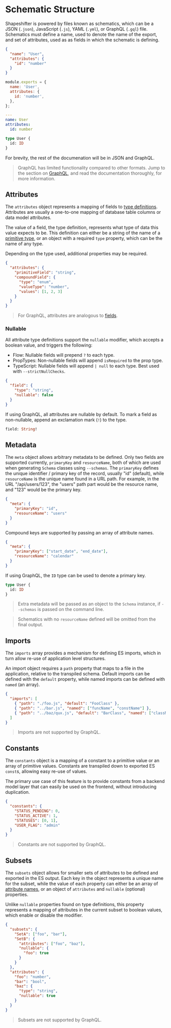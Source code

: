 # Schematic Structure

Shapeshifter is powered by files known as schematics, which can be a JSON (`.json`), JavaScript
(`.js`), YAML (`.yml`), or GraphQL (`.gql`) file. Schematics must define a name, used to denote the
name of the export, and set of attributes, used as as fields in which the schematic is defining.

```json
{
  "name": "User",
  "attributes": {
    "id": "number"
  }
}
```

```javascript
module.exports = {
  name: 'User',
  attributes: {
    id: 'number',
  },
};
```

```yaml
---
name: User
attributes:
  id: number
```

```graphql
type User {
  id: ID
}
```

For brevity, the rest of the documenation will be in JSON and GraphQL.

> GraphQL has limited functionality compared to other formats. Jump to the section on
> [GraphQL](./graphql.md), and read the documentation thoroughly, for more information.

## Attributes

The `attributes` object represents a mapping of fields to [type definitions](./definitions.md).
Attributes are usually a one-to-one mapping of database table columns or data model attributes.

The value of a field, the type definition, represents what type of data this value expects to be.
This definition can either be a string of the name of a
[primitive type](./definitions.md#primitives), or an object with a required `type` property, which
can be the name of any type.

Depending on the type used, additional properties may be required.

```json
{
  "attributes": {
    "primitiveField": "string",
    "compoundField": {
      "type": "enum",
      "valueType": "number",
      "values": [1, 2, 3]
    }
  }
}
```

> For GraphQL, attributes are analogous to
> [fields](https://facebook.github.io/graphql/#sec-Language.Fields).

### Nullable

All attribute type definitions support the `nullable` modifier, which accepts a boolean value, and
triggers the following:

* Flow: Nullable fields will prepend `?` to each type.
* PropTypes: Non-nullable fields will append `isRequired` to the prop type.
* TypeScript: Nullable fields will append `| null` to each type. Best used with
  `--strictNullChecks`.

```json
{
  "field": {
    "type": "string",
    "nullable": false
  }
}
```

If using GraphQL, all attributes are nullable by default. To mark a field as non-nullable, append an
exclamation mark (`!`) to the type.

```graphql
field: String!
```

## Metadata

The `meta` object allows arbitrary metadata to be defined. Only two fields are supported currently,
`primaryKey` and `resourceName`, both of which are used when generating `Schema` classes using
`--schemas`. The `primaryKey` defines the unique identifier / primary key of the record, usually
"id" (default), while `resourceName` is the unique name found in a URL path. For example, in the URL
"/api/users/123", the "users" path part would be the resource name, and "123" would be the primary
key.

```json
{
  "meta": {
    "primaryKey": "id",
    "resourceName": "users"
  }
}
```

Compound keys are supported by passing an array of attribute names.

```json
{
  "meta": {
    "primaryKey": ["start_date", "end_date"],
    "resourceName": "calendar"
  }
}
```

If using GraphQL, the `ID` type can be used to denote a primary key.

```graphql
type User {
  id: ID
}
```

> Extra metadata will be passed as an object to the `Schema` instance, if `--schemas` is passed on
> the command line.

> Schematics with no `resourceName` defined will be omitted from the final output.

## Imports

The `imports` array provides a mechanism for defining ES imports, which in turn allow re-use of
application level structures.

An import object requires a `path` property that maps to a file in the application, relative to the
transpiled schema. Default imports can be defined with the `default` property, while named imports
can be defined with `named` (an array).

```json
{
  "imports": [
    { "path": "./foo.js", "default": "FooClass" },
    { "path": "../bar.js", "named": ["funcName", "constName"] },
    { "path": "../baz/qux.js", "default": "BarClass", "named": ["className"] }
  ]
}
```

> Imports are not supported by GraphQL.

## Constants

The `constants` object is a mapping of a constant to a primitive value or an array of primitive
values. Constants are transpiled down to exported ES `const`s, allowing easy re-use of values.

The primary use case of this feature is to provide constants from a backend model layer that can
easily be used on the frontend, without introducing duplication.

```json
{
  "constants": {
    "STATUS_PENDING": 0,
    "STATUS_ACTIVE": 1,
    "STATUSES": [0, 1],
    "USER_FLAG": "admin"
  }
}
```

> Constants are not supported by GraphQL.

## Subsets

The `subsets` object allows for smaller sets of attributes to be defined and exported in the ES
output. Each key in the object represents a unique name for the subset, while the value of each
property can either be an array of [attribute names](#attributes), or an object of `attributes` and
`nullable` (optional) properties.

Unlike `nullable` properties found on type definitions, this property represents a mapping of
attributes in the current subset to boolean values, which enable or disable the modifier.

```json
{
  "subsets": {
    "SetA": ["foo", "bar"],
    "SetB": {
      "attributes": ["foo", "baz"],
      "nullable": {
        "foo": true
      }
    }
  },
  "attributes": {
    "foo": "number",
    "bar": "bool",
    "baz": {
      "type": "string",
      "nullable": true
    }
  }
}
```

> Subsets are not supported by GraphQL.
